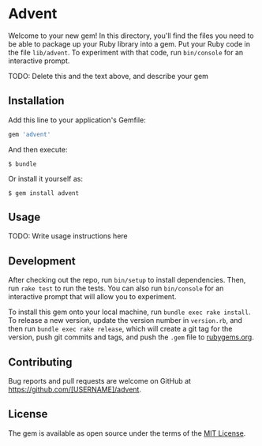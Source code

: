 # Advent

Welcome to your new gem! In this directory, you'll find the files you need to be able to package up your Ruby library into a gem. Put your Ruby code in the file `lib/advent`. To experiment with that code, run `bin/console` for an interactive prompt.

TODO: Delete this and the text above, and describe your gem

## Installation

Add this line to your application's Gemfile:

```ruby
gem 'advent'
```

And then execute:

    $ bundle

Or install it yourself as:

    $ gem install advent

## Usage

TODO: Write usage instructions here

## Development

After checking out the repo, run `bin/setup` to install dependencies. Then, run `rake test` to run the tests. You can also run `bin/console` for an interactive prompt that will allow you to experiment.

To install this gem onto your local machine, run `bundle exec rake install`. To release a new version, update the version number in `version.rb`, and then run `bundle exec rake release`, which will create a git tag for the version, push git commits and tags, and push the `.gem` file to [rubygems.org](https://rubygems.org).

## Contributing

Bug reports and pull requests are welcome on GitHub at https://github.com/[USERNAME]/advent.

## License

The gem is available as open source under the terms of the [MIT License](https://opensource.org/licenses/MIT).
